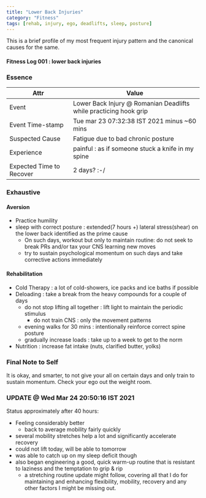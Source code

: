 ```yaml
---
title: "Lower Back Injuries"
category: "Fitness"
tags: [rehab, injury, ego, deadlifts, sleep, posture]
---
```


This is a brief profile of my most frequent injury pattern and the canonical causes for the same.  

#### Fitness Log 001 : lower back injuries

### Essence

|Attr| Value|
|---|---|
|Event|        Lower Back Injury @ Romanian Deadlifts while practicing hook grip|
|Event Time-stamp|  Tue mar 23 07:32:38 IST 2021 minus ~60 mins|
|Suspected Cause| Fatigue due to bad chronic posture|
|Experience|  painful : as if someone stuck a knife in my spine|
|Expected Time to Recover | 2 days? :-/ |

### Exhaustive

#### Aversion 

- Practice humility
- sleep with correct posture : extended(7 hours +) lateral stress(shear) on the lower back identified as the prime cause
    - On such days, workout but only to maintain routine: do not seek to break PRs and/or tax your CNS learning new moves
    - try to sustain psychological momentum on such days and take corrective actions immediately

#### Rehabilitation

- Cold Therapy : a lot of cold-showers, ice packs and ice baths if possible
- Deloading : take a break from the heavy compounds for a couple of days
    - do not stop lifting all together : lift light to maintain the periodic stimulus
        - do not train CNS : only the movement patterns
    - evening walks for 30 mins : intentionally reinforce correct spine posture
    - gradually increase loads : take up to a week to get to the norm
- Nutrition : increase fat intake (nuts, clarified butter, yolks)

### Final Note to Self

It is okay, and smarter, to not give your all on certain days and only train to sustain momentum. Check your ego out the weight room.


### UPDATE @ Wed Mar 24 20:50:16 IST 2021

Status approximately after 40 hours:

 - Feeling considerably better
    - back to average mobility fairly quickly
 - several mobility stretches help a lot and significantly accelerate recovery
 - could not lift today, will be able to tomorrow
 - was able to catch up on my sleep deficit though
 - also began engineering a good, quick warm-up routine that is resistant to laziness and the temptation to grip & rip
    - a stretching routine update might follow, covering all that I do for maintaining and enhancing flexibility, mobility, recovery and any other factors I might be missing out.
